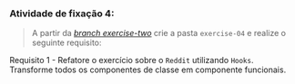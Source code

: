 
###  Atividade de fixação 4:
> A partir da _[branch exercise-two](https://github.com/tryber/exercise-hooks-useEffect-customHooks/tree/exercise-two)_ crie a pasta `exercise-04` e realize o seguinte requisito:

Requisito 1 - Refatore o exercício sobre o `Reddit` utilizando `Hooks`. Transforme todos os componentes de classe em componente funcionais.


